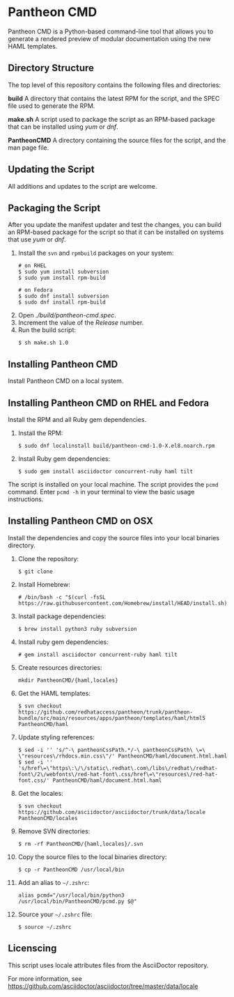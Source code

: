 # Pantheon CMD

Pantheon CMD is a Python-based command-line tool that allows you to generate a rendered preview of modular documentation using the new HAML templates.

## Directory Structure

The top level of this repository contains the following files and directories:

**build**
A directory that contains the latest RPM for the script, and the SPEC file used to generate the RPM.

**make.sh**
A script used to package the script as an RPM-based package that can be installed using *yum* or *dnf*.

**PantheonCMD**
A directory containing the source files for the script, and the man page file.

## Updating the Script
All additions and updates to the script are welcome.

## Packaging the Script
After you update the manifest updater and test the changes, you can build an RPM-based package for the script so that it can be installed on systems that use *yum* or *dnf*.

1. Install the `svn` and `rpmbuild` packages on your system:
   ```shell
   # on RHEL
   $ sudo yum install subversion
   $ sudo yum install rpm-build

   # on Fedora
   $ sudo dnf install subversion
   $ sudo dnf install rpm-build
   ```  
2. Open *./build/pantheon-cmd.spec*.
3. Increment the value of the *Release* number.
4. Run the build script:
   ```shell
   $ sh make.sh 1.0
   ```

## Installing Pantheon CMD

Install Pantheon CMD on a local system.

## Installing Pantheon CMD on RHEL and Fedora

Install the RPM and all Ruby gem dependencies.

1. Install the RPM:
   ```shell
   $ sudo dnf localinstall build/pantheon-cmd-1.0-X.el8.noarch.rpm
   ```
2. Install Ruby gem dependencies:
   ```shell
   $ sudo gem install asciidoctor concurrent-ruby haml tilt
   ```

The script is installed on your local machine.
The script provides the `pcmd` command.
Enter `pcmd -h` in your terminal to view the basic usage instructions.

## Installing Pantheon CMD on OSX

Install the dependencies and copy the source files into your local binaries directory.

1. Clone the repository:
   ```
   $ git clone 
   ```
2. Install Homebrew:
   ```
   # /bin/bash -c "$(curl -fsSL https://raw.githubusercontent.com/Homebrew/install/HEAD/install.sh)"
   ``` 
3. Install package dependencies:
   ```
   $ brew install python3 ruby subversion 
   ```
4. Install ruby gem dependencies:
   ```
   # gem install asciidoctor concurrent-ruby haml tilt
   ```
5. Create resources directories:
   ```
   mkdir PantheonCMD/{haml,locales}
   ```
6. Get the HAML templates:
   ```
   $ svn checkout https://github.com/redhataccess/pantheon/trunk/pantheon-bundle/src/main/resources/apps/pantheon/templates/haml/html5 PantheonCMD/haml
   ```
7. Update styling references:
   ```
   $ sed -i '' 's/^-\ pantheonCssPath.*/-\ pantheonCssPath\ \=\ \"resources\/rhdocs.min.css\"/' PantheonCMD/haml/document.html.haml
   $ sed -i '' 's/href\=\"https\:\/\/static\.redhat\.com\/libs\/redhat\/redhat-font\/2\/webfonts\/red-hat-font\.css/href\=\"resources\/red-hat-font.css/' PantheonCMD/haml/document.html.haml
   ```
8. Get the locales:
   ```
   $ svn checkout https://github.com/asciidoctor/asciidoctor/trunk/data/locale PantheonCMD/locales
   ```
9. Remove SVN directories:
   ```
   $ rm -rf PantheonCMD/{haml,locales}/.svn
   ```
10. Copy the source files to the local binaries directory:
    ```
    $ cp -r PantheonCMD /usr/local/bin
    ```
11. Add an alias to `~/.zshrc`:
    ```
    alias pcmd="/usr/local/bin/python3 /usr/local/bin/PantheonCMD/pcmd.py $@"   
    ```
12. Source your `~/.zshrc` file:
    ```
    $ source ~/.zshrc
    ```

## Licenscing

This script uses locale attributes files from the AsciiDoctor repository.

For more information, see https://github.com/asciidoctor/asciidoctor/tree/master/data/locale

